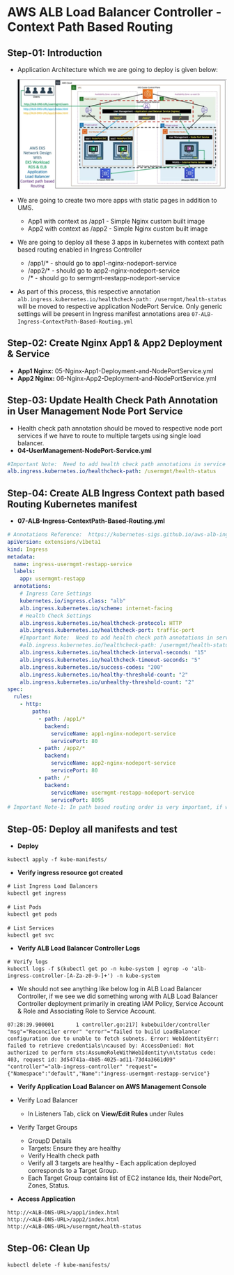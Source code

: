 # AWS ALB Load Balancer Controller - Context Path Based Routing

## Step-01: Introduction

- Application Architecture which we are going to deploy is given below:

  ![EKS-ALB-LBC-Context-Path](EKS-ALB-LBC-Context-Path.JPG)

- We are going to create two more apps with static pages in addition to UMS.
  - App1 with context as /app1 - Simple Nginx custom built image
  - App2 with context as /app2 - Simple Nginx custom built image
- We are going to deploy all these 3 apps in kubernetes with context path based routing enabled in Ingress Controller
  - /app1/\* - should go to app1-nginx-nodeport-service
  - /app2/\* - should go to app2-nginx-nodeport-service
  - /\* - should go to sermgmt-restapp-nodeport-service
- As part of this process, this respective annotation `alb.ingress.kubernetes.io/healthcheck-path: /usermgmt/health-status` will be moved to respective application NodePort Service. Only generic settings will be present in Ingress manifest annotations area `07-ALB-Ingress-ContextPath-Based-Routing.yml`

## Step-02: Create Nginx App1 & App2 Deployment & Service

- **App1 Nginx:** 05-Nginx-App1-Deployment-and-NodePortService.yml
- **App2 Nginx:** 06-Nginx-App2-Deployment-and-NodePortService.yml

## Step-03: Update Health Check Path Annotation in User Management Node Port Service

- Health check path annotation should be moved to respective node port services if we have to route to multiple targets using single load balancer.
- **04-UserManagement-NodePort-Service.yml**

```yml
#Important Note:  Need to add health check path annotations in service level if we are planning to use multiple targets in a load balancer
alb.ingress.kubernetes.io/healthcheck-path: /usermgmt/health-status
```

## Step-04: Create ALB Ingress Context path based Routing Kubernetes manifest

- **07-ALB-Ingress-ContextPath-Based-Routing.yml**

```yml
# Annotations Reference:  https://kubernetes-sigs.github.io/aws-alb-ingress-controller/guide/ingress/annotation/
apiVersion: extensions/v1beta1
kind: Ingress
metadata:
  name: ingress-usermgmt-restapp-service
  labels:
    app: usermgmt-restapp
  annotations:
    # Ingress Core Settings
    kubernetes.io/ingress.class: "alb"
    alb.ingress.kubernetes.io/scheme: internet-facing
    # Health Check Settings
    alb.ingress.kubernetes.io/healthcheck-protocol: HTTP
    alb.ingress.kubernetes.io/healthcheck-port: traffic-port
    #Important Note:  Need to add health check path annotations in service level if we are planning to use multiple targets in a load balancer
    #alb.ingress.kubernetes.io/healthcheck-path: /usermgmt/health-status
    alb.ingress.kubernetes.io/healthcheck-interval-seconds: "15"
    alb.ingress.kubernetes.io/healthcheck-timeout-seconds: "5"
    alb.ingress.kubernetes.io/success-codes: "200"
    alb.ingress.kubernetes.io/healthy-threshold-count: "2"
    alb.ingress.kubernetes.io/unhealthy-threshold-count: "2"
spec:
  rules:
    - http:
        paths:
          - path: /app1/*
            backend:
              serviceName: app1-nginx-nodeport-service
              servicePort: 80
          - path: /app2/*
            backend:
              serviceName: app2-nginx-nodeport-service
              servicePort: 80
          - path: /*
            backend:
              serviceName: usermgmt-restapp-nodeport-service
              servicePort: 8095
# Important Note-1: In path based routing order is very important, if we are going to use  "/*", try to use it at the end of all rules.
```

## Step-05: Deploy all manifests and test

- **Deploy**

```
kubectl apply -f kube-manifests/
```

- **Verify ingress resource got created**

```
# List Ingress Load Balancers
kubectl get ingress

# List Pods
kubectl get pods

# List Services
kubectl get svc
```

- **Verify ALB Load Balancer Controller Logs**

```
# Verify logs
kubectl logs -f $(kubectl get po -n kube-system | egrep -o 'alb-ingress-controller-[A-Za-z0-9-]+') -n kube-system
```

- We should not see anything like below log in ALB Load Balancer Controller, if we see we did something wrong with ALB Load Balancer Controller deployment primarily in creating IAM Policy, Service Account & Role and Associating Role to Service Account.

```log
07:28:39.900001       1 controller.go:217] kubebuilder/controller "msg"="Reconciler error" "error"="failed to build LoadBalancer configuration due to unable to fetch subnets. Error: WebIdentityErr: failed to retrieve credentials\ncaused by: AccessDenied: Not authorized to perform sts:AssumeRoleWithWebIdentity\n\tstatus code: 403, request id: 3d54741a-4b85-4025-ad11-73d4a3661d09"  "controller"="alb-ingress-controller" "request"={"Namespace":"default","Name":"ingress-usermgmt-restapp-service"}
```

- **Verify Application Load Balancer on AWS Management Console**
- Verify Load Balancer
  - In Listeners Tab, click on **View/Edit Rules** under Rules
- Verify Target Groups

  - GroupD Details
  - Targets: Ensure they are healthy
  - Verify Health check path
  - Verify all 3 targets are healthy - Each application deployed corresponds to a Target Group.
  - Each Target Group contains list of EC2 instance Ids, their NodePort, Zones, Status.

- **Access Application**

```
http://<ALB-DNS-URL>/app1/index.html
http://<ALB-DNS-URL>/app2/index.html
http://<ALB-DNS-URL>/usermgmt/health-status
```

## Step-06: Clean Up

```
kubectl delete -f kube-manifests/
```
